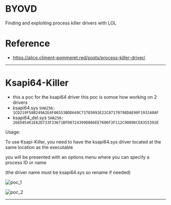# BYOVD
Finding and exploiting process killer drivers with LOL

# Reference 
- https://alice.climent-pommeret.red/posts/process-killer-driver/

---
# Ksapi64-Killer
- this a poc for the ksapi64 driver this poc is somoe how working on 2 drivers
- ksapi64.sys `SHA256: 1CD219F58B249A2E4F86553BDD649C73785093E22C87170798DAE90F193240AF`
- ksapi64_del.sys `SHA256: 26ED45461E62D733F33671BFD0724399D866EE7606F3F112C90896CE8355392E`

Usage:

To use Ksapi-Killer, you need to have the ksapi64.sys driver located at the same location as the executable

you will be presented with an options menu where you can specify a process ID or name

(the driver name must be ksapi64.sys so rename if needed)


![poc_1](https://github.com/BlackSnufkin/BYOVD/assets/61916899/eeb62017-9451-4546-8903-042d8c0187f7)

![poc_2](https://github.com/BlackSnufkin/BYOVD/assets/61916899/3bed3148-c1c8-4717-8dc7-9eda926bc1ce)

--- 
